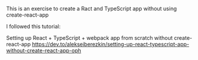 This is an exercise to create a Ract and TypeScript app without using create-react-app

I followed this tutorial: 

Setting up React + TypeScript + webpack app from scratch without create-react-app
https://dev.to/alekseiberezkin/setting-up-react-typescript-app-without-create-react-app-oph